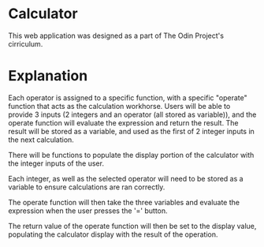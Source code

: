 # Calculator
This web application was designed as a part of The Odin Project's cirriculum.

# Explanation
Each operator is assigned to a specific function, with a specific "operate" function that acts as the calculation workhorse. Users will be able to provide 3 inputs (2 integers and an operator (all stored as variable)), and the operate function will evaluate the expression and return the result. The result will be stored as a variable, and used as the first of 2 integer inputs in the next calculation. 

There will be functions to populate the display portion of the calculator with the integer inputs of the user.

Each integer, as well as the selected operator will need to be stored as a variable to ensure calculations are ran correctly.

The operate function will then take the three variables and evaluate the expression when the user presses the '=' button.

The return value of the operate function will then be set to the display value, populating the calculator display with the result of the operation.

